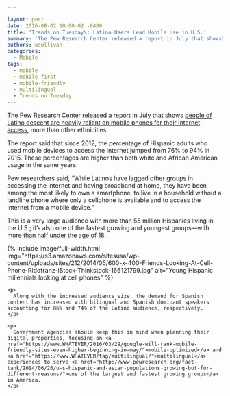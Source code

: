 ```yaml
---

layout: post
date: 2016-08-02 10:00:02 -0400
title: 'Trends on Tuesday\: Latino Users Lead Mobile Use in U.S.'
summary: 'The Pew Research Center released a report in July that shows&nbsp;people of Latino descent are heavily reliant on mobile phones for their Internet access, more than other ethnicities.&nbsp; The report said that since 2012, the percentage of Hispanic adults who used mobile devices to access the Internet jumped from 76% to 94%&nbsp;in 2015. These percentages'
authors: wsullivan
categories:
  - Mobile
tags:
  - mobile
  - mobile-first
  - mobile-friendly
  - multilingual
  - Trends on Tuesday
---
```


The Pew Research Center released a report in July that shows </span><span style="font-weight: 400"><a href="http://www.pewhispanic.org/2016/07/20/digital-divide-narrows-for-latinos-as-more-spanish-speakers-and-immigrants-go-online/">people of Latino descent are heavily reliant on mobile phones for their Internet access</a>, more than other ethnicities</span><span style="font-weight: 400">. </p> 

<p>
  The report said that since 2012, the percentage of Hispanic adults who used mobile devices to access the Internet jumped from 76% to 94% in 2015. These percentages are higher than both white and African American usage in the same years.
</p>

<p>
  Pew researchers said, “While Latinos have lagged other groups in accessing the internet and having broadband at home, they have been among the most likely to own a smartphone, to live in a household without a landline phone where only a cellphone is available</span><span style="font-weight: 400"> and to access the internet from a mobile device.”</p> 
  
  <p>
    This is a very large audience with more than 55 million Hispanics living in the U.S.; it’s also one of the fastest growing and youngest groups—with </span><a href="http://www.pewhispanic.org/2016/04/20/the-nations-latino-population-is-defined-by-its-youth/"><span style="font-weight: 400">more than half under the age of 18</span></a><span style="font-weight: 400">.</p> 
{% include image/full-width.html img="https://s3.amazonaws.com/sitesusa/wp-content/uploads/sites/212/2014/05/600-x-400-Friends-Looking-At-Cell-Phone-Ridofranz-iStock-Thinkstock-166121799.jpg" alt="Young Hispanic millennials looking at cell phones" %} 
    
    <p>
      Along with the increased audience size, the demand for Spanish content has increased with bilingual and Spanish dominant speakers accounting for 86% and 74% of the Latino audience, respectively.
    </p>
    
    <p>
      Government agencies should keep this in mind when planning their digital properties, focusing on <a href="https://www.WHATEVER/2016/03/29/google-will-rank-mobile-friendly-sites-even-higher-beginning-in-may/">mobile-optimized</a> and <a href="https://www.WHATEVER/tag/multilingual/">multilingual</a> experiences to serve <a href="http://www.pewresearch.org/fact-tank/2014/06/26/u-s-hispanic-and-asian-populations-growing-but-for-different-reasons/">one of the largest and fastest growing groups</a> in America. 
    </p>